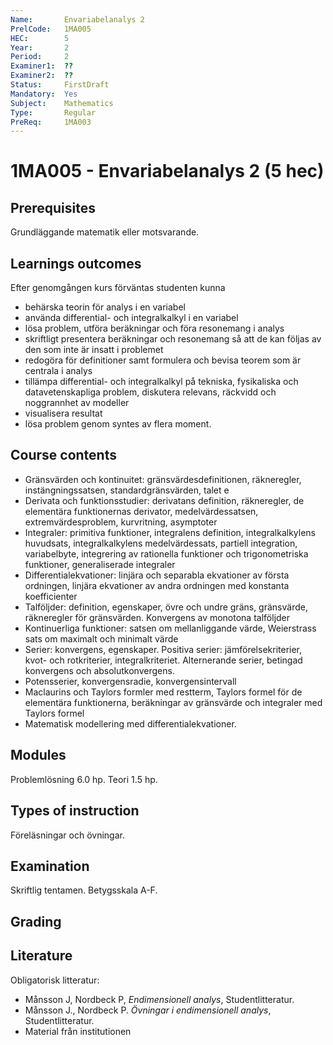 ```yaml
---
Name:       Envariabelanalys 2
PrelCode:   1MA005
HEC:        5
Year:       2
Period:     2
Examiner1:  ??    
Examiner2:  ??
Status:     FirstDraft
Mandatory:  Yes
Subject:    Mathematics
Type:       Regular
PreReq:     1MA003
---
```


# 1MA005 - Envariabelanalys 2 (5 hec)

## Prerequisites

Grundläggande matematik eller motsvarande. 

## Learnings outcomes

Efter genomgången kurs förväntas studenten kunna

- behärska teorin för analys i en variabel
- använda differential- och integralkalkyl i en variabel
- lösa problem, utföra beräkningar och föra resonemang i analys
- skriftligt presentera beräkningar och resonemang så att de kan följas av den som inte är insatt i problemet
- redogöra för definitioner samt formulera och bevisa teorem som är centrala i analys
- tillämpa differential- och integralkalkyl på tekniska, fysikaliska och datavetenskapliga problem, diskutera relevans, räckvidd och noggrannhet av modeller
- visualisera resultat
- lösa problem genom syntes av flera moment. 


## Course contents

- Gränsvärden och kontinuitet: gränsvärdesdefinitionen, räkneregler, instängningssatsen, standardgränsvärden, talet e
- Derivata och funktionsstudier: derivatans definition, räkneregler, de elementära funktionernas derivator, medelvärdessatsen, extremvärdesproblem, kurvritning, asymptoter
- Integraler: primitiva funktioner, integralens definition, integralkalkylens huvudsats, integralkalkylens medelvärdessats, partiell integration, variabelbyte, integrering av rationella funktioner och trigonometriska funktioner, generaliserade integraler
- Differentialekvationer: linjära och separabla ekvationer av första ordningen, linjära ekvationer av andra ordningen med konstanta koefficienter
- Talföljder: definition, egenskaper, övre och undre gräns, gränsvärde, räkneregler för gränsvärden. Konvergens av monotona talföljder
- Kontinuerliga funktioner: satsen om mellanliggande värde, Weierstrass sats om maximalt och minimalt värde
- Serier: konvergens, egenskaper. Positiva serier: jämförelsekriterier, kvot- och rotkriterier, integralkriteriet. Alternerande serier, betingad konvergens och absolutkonvergens.
- Potensserier, konvergensradie, konvergensintervall
- Maclaurins och Taylors formler med restterm, Taylors formel för de elementära funktionerna, beräkningar av gränsvärde och integraler med Taylors formel
- Matematisk modellering med differentialekvationer. 

## Modules

Problemlösning 6.0 hp. Teori 1.5 hp. 

## Types of instruction

Föreläsningar och övningar. 

## Examination

Skriftlig tentamen. Betygsskala A-F.

## Grading

## Literature

Obligatorisk litteratur: 

- Månsson J, Nordbeck P, *Endimensionell analys*, Studentlitteratur. 
- Månsson J., Nordbeck P. *Övningar i endimensionell analys*, Studentlitteratur. 
- Material från institutionen